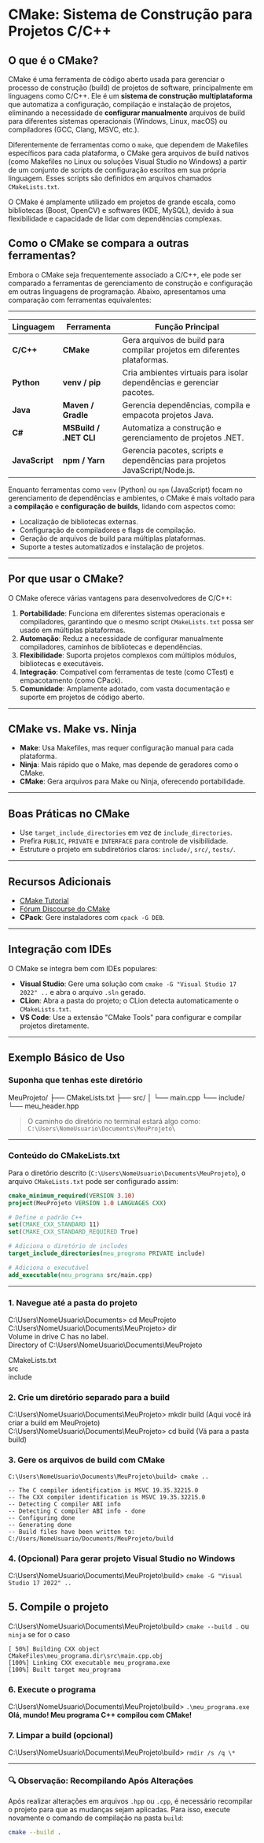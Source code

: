 # CMake: Sistema de Construção para Projetos C/C++

## O que é o CMake?

CMake é uma ferramenta de código aberto usada para gerenciar o processo de construção (build)
de projetos de software, principalmente em linguagens como C/C++. Ele é um
**sistema de construção multiplataforma** que automatiza a configuração, compilação e instalação
de projetos, eliminando a necessidade de **configurar manualmente** arquivos de build para diferentes
sistemas operacionais (Windows, Linux, macOS) ou compiladores (GCC, Clang, MSVC, etc.).

Diferentemente de ferramentas como o `make`, que dependem de Makefiles específicos para
cada plataforma, o CMake gera arquivos de build nativos (como Makefiles no Linux ou soluções
Visual Studio no Windows) a partir de um conjunto de scripts de configuração escritos em sua
própria linguagem. Esses scripts são definidos em arquivos chamados `CMakeLists.txt`.

O CMake é amplamente utilizado em projetos de grande escala, como bibliotecas (Boost, OpenCV)
e softwares (KDE, MySQL), devido à sua flexibilidade e capacidade de lidar com dependências complexas.

## Como o CMake se compara a outras ferramentas?

Embora o CMake seja frequentemente associado a C/C++, ele pode ser comparado a ferramentas
de gerenciamento de construção e configuração em outras linguagens de programação.
Abaixo, apresentamos uma comparação com ferramentas equivalentes:

---

| Linguagem      | Ferramenta             | Função Principal                                                           |
| -------------- | ---------------------- | -------------------------------------------------------------------------- |
| **C/C++**      | **CMake**              | Gera arquivos de build para compilar projetos em diferentes plataformas.   |
| **Python**     | **venv / pip**         | Cria ambientes virtuais para isolar dependências e gerenciar pacotes.      |
| **Java**       | **Maven / Gradle**     | Gerencia dependências, compila e empacota projetos Java.                   |
| **C#**         | **MSBuild / .NET CLI** | Automatiza a construção e gerenciamento de projetos .NET.                  |
| **JavaScript** | **npm / Yarn**         | Gerencia pacotes, scripts e dependências para projetos JavaScript/Node.js. |

Enquanto ferramentas como `venv` (Python) ou `npm` (JavaScript) focam no gerenciamento
de dependências e ambientes, o CMake é mais voltado para a **compilação** e
**configuração de builds**, lidando com aspectos como:

- Localização de bibliotecas externas.
- Configuração de compiladores e flags de compilação.
- Geração de arquivos de build para múltiplas plataformas.
- Suporte a testes automatizados e instalação de projetos.

---

## Por que usar o CMake?

O CMake oferece várias vantagens para desenvolvedores de C/C++:

1. **Portabilidade**: Funciona em diferentes sistemas operacionais e compiladores, garantindo que o mesmo script `CMakeLists.txt` possa ser usado em múltiplas plataformas.
2. **Automação**: Reduz a necessidade de configurar manualmente compiladores, caminhos de bibliotecas e dependências.
3. **Flexibilidade**: Suporta projetos complexos com múltiplos módulos, bibliotecas e executáveis.
4. **Integração**: Compatível com ferramentas de teste (como CTest) e empacotamento (como CPack).
5. **Comunidade**: Amplamente adotado, com vasta documentação e suporte em projetos de código aberto.

---

## CMake vs. Make vs. Ninja

- **Make**: Usa Makefiles, mas requer configuração manual para cada plataforma.
- **Ninja**: Mais rápido que o Make, mas depende de geradores como o CMake.
- **CMake**: Gera arquivos para Make ou Ninja, oferecendo portabilidade.

---

## Boas Práticas no CMake

- Use `target_include_directories` em vez de `include_directories`.
- Prefira `PUBLIC`, `PRIVATE` e `INTERFACE` para controle de visibilidade.
- Estruture o projeto em subdiretórios claros: `include/`, `src/`, `tests/`.

---

## Recursos Adicionais

- [CMake Tutorial](https://cmake.org/cmake/help/latest/guide/tutorial/index.html)
- [Fórum Discourse do CMake](https://discourse.cmake.org/)
- **CPack**: Gere instaladores com `cpack -G DEB`.

---

## Integração com IDEs

O CMake se integra bem com IDEs populares:

- **Visual Studio**: Gere uma solução com `cmake -G "Visual Studio 17 2022" ..` e abra o arquivo `.sln` gerado.
- **CLion**: Abra a pasta do projeto; o CLion detecta automaticamente o `CMakeLists.txt`.
- **VS Code**: Use a extensão "CMake Tools" para configurar e compilar projetos diretamente.

---

## Exemplo Básico de Uso

### Suponha que tenhas este diretório

MeuProjeto/
├── CMakeLists.txt
├── src/
│ └── main.cpp
└── include/
└── meu_header.hpp

> O caminho do diretório no terminal estará algo como: `C:\Users\NomeUsuario\Documents\MeuProjeto\`

---

### Conteúdo do CMakeLists.txt

Para o diretório descrito (`C:\Users\NomeUsuario\Documents\MeuProjeto`),
o arquivo `CMakeLists.txt` pode ser configurado assim:

```cmake
cmake_minimum_required(VERSION 3.10)
project(MeuProjeto VERSION 1.0 LANGUAGES CXX)

# Define o padrão C++
set(CMAKE_CXX_STANDARD 11)
set(CMAKE_CXX_STANDARD_REQUIRED True)

# Adiciona o diretório de includes
target_include_directories(meu_programa PRIVATE include)

# Adiciona o executável
add_executable(meu_programa src/main.cpp)
```

---

### 1. Navegue até a pasta do projeto

C:\Users\NomeUsuario\Documents> cd MeuProjeto  
C:\Users\NomeUsuario\Documents\MeuProjeto> dir  
Volume in drive C has no label.  
Directory of C:\Users\NomeUsuario\Documents\MeuProjeto

CMakeLists.txt  
src  
include

### 2. Crie um diretório separado para a build

C:\Users\NomeUsuario\Documents\MeuProjeto> mkdir build (Aqui você irá criar a build em MeuProjeto)
C:\Users\NomeUsuario\Documents\MeuProjeto> cd build (Vá para a pasta build)

### 3. Gere os arquivos de build com CMake

`C:\Users\NomeUsuario\Documents\MeuProjeto\build> cmake ..`

`-- The C compiler identification is MSVC 19.35.32215.0`  
`-- The CXX compiler identification is MSVC 19.35.32215.0`  
`-- Detecting C compiler ABI info`  
`-- Detecting C compiler ABI info - done`  
`-- Configuring done`  
`-- Generating done`  
`-- Build files have been written to: C:/Users/NomeUsuario/Documents/MeuProjeto/build`

### 4. (Opcional) Para gerar projeto Visual Studio no Windows

C:\Users\NomeUsuario\Documents\MeuProjeto\build> `cmake -G "Visual Studio 17 2022" ..`

## 5. Compile o projeto

C:\Users\NomeUsuario\Documents\MeuProjeto\build> `cmake --build .` ou `ninja` se for o caso

`[ 50%] Building CXX object CMakeFiles\meu_programa.dir\src\main.cpp.obj`  
`[100%] Linking CXX executable meu_programa.exe`  
`[100%] Built target meu_programa`

### 6. Execute o programa

C:\Users\NomeUsuario\Documents\MeuProjeto\build> `.\meu_programa.exe`  
**Olá, mundo! Meu programa C++ compilou com CMake!**

### 7. Limpar a build (opcional)

C:\Users\NomeUsuario\Documents\MeuProjeto\build> `rmdir /s /q \*`

---

### 🔍 Observação: Recompilando Após Alterações

Após realizar alterações em arquivos `.hpp` ou `.cpp`, é necessário recompilar o projeto
para que as mudanças sejam aplicadas. Para isso, execute novamente o comando de compilação
na pasta `build`:

```bash
cmake --build .
```
